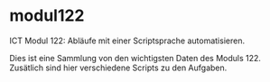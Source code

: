 # modul122
ICT Modul 122: Abläufe mit einer Scriptsprache automatisieren.

Dies ist eine Sammlung von den wichtigsten Daten des Moduls 122. Zusätlich sind hier verschiedene Scripts zu den Aufgaben.
